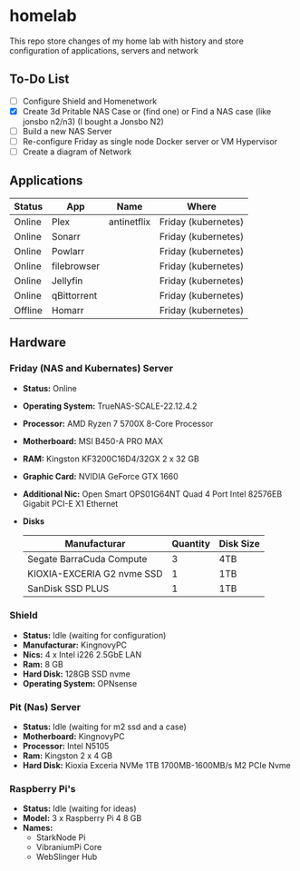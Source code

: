 # homelab

This repo store changes of my home lab with history and store configuration of applications, servers and network

## To-Do List

- [ ] Configure Shield and Homenetwork
- [x] Create 3d Pritable NAS Case or (find one) or Find a NAS case (like jonsbo n2/n3) (I bought a Jonsbo N2)
- [ ] Build a new NAS Server
- [ ] Re-configure Friday as single node Docker server or VM Hypervisor
- [ ] Create a diagram of Network
 
## Applications

| Status | App | Name | Where |
|---|---|---|---|
| Online | Plex | antinetflix | Friday (kubernetes) |
| Online | Sonarr |  | Friday (kubernetes) |
| Online | Powlarr |  | Friday (kubernetes) |
| Online | filebrowser |  | Friday (kubernetes) |
| Online | Jellyfin |  | Friday (kubernetes) |
| Online | qBittorrent |  | Friday (kubernetes) |
| Offline | Homarr |  | Friday (kubernetes) |

## Hardware

### Friday (NAS and Kubernates) Server 

- **Status:** Online
- **Operating System:** TrueNAS-SCALE-22.12.4.2
- **Processor:** AMD Ryzen 7 5700X 8-Core Processor
- **Motherboard:** MSI B450-A PRO MAX 
- **RAM:** Kingston KF3200C16D4/32GX 2 x 32 GB
- **Graphic Card:** NVIDIA GeForce GTX 1660
- **Additional Nic:** Open Smart OPS01G64NT Quad 4 Port Intel 82576EB Gigabit PCI-E X1 Ethernet
- **Disks**
  
  | Manufacturar | Quantity | Disk Size |
  |---|---|---|
  | Segate BarraCuda Compute | 3 | 4TB |
  | KIOXIA-EXCERIA G2 nvme SSD | 1 | 1TB |
  | SanDisk SSD PLUS  | 1 | 1TB |


### Shield

- **Status:** Idle (waiting for configuration)
- **Manufacturar:** KingnovyPC
- **Nics:** 4 x Intel i226 2.5GbE LAN
- **Ram:** 8 GB
- **Hard Disk:** 128GB SSD nvme
- **Operating System:** OPNsense

### Pit (Nas) Server

- **Status:** Idle (waiting for m2 ssd and a case)
- **Motherboard:** KingnovyPC
- **Processor:** Intel N5105
- **Ram:** Kingston 2 x 4 GB
- **Hard Disk:** Kioxia Exceria NVMe 1TB 1700MB-1600MB/s M2 PCIe Nvme

### Raspberry Pi's 

- **Status:** Idle (waiting for ideas)
- **Model:** 3 x Raspberry Pi 4 8 GB 
- **Names:**
  - StarkNode Pi
  - VibraniumPi Core
  - WebSlinger Hub

